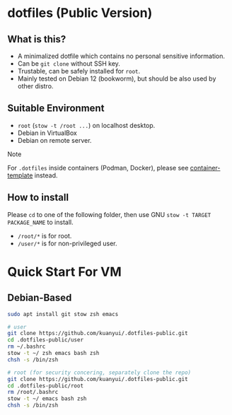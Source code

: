 # dotfiles (Public Version)
## What is this?

- A minimalized dotfile which contains no personal sensitive information.
- Can be `git clone` without SSH key.
- Trustable, can be safely installed for `root`.
- Mainly tested on Debian 12 (bookworm), but should be also used by other distro.

## Suitable Environment
- `root` (`stow -t /root ...`) on localhost desktop.
- Debian in VirtualBox
- Debian on remote server.

> [!NOTE]
> For `.dotfiles` inside containers (Podman, Docker), please see [container-template](https://github.com/kuanyui/container-template) instead.

## How to install

Please `cd` to one of the following folder, then use GNU `stow -t TARGET PACKAGE_NAME` to install.

- `/root/*` is for root.
- `/user/*` is for non-privileged user.

# Quick Start For VM
## Debian-Based
```bash
sudo apt install git stow zsh emacs

# user
git clone https://github.com/kuanyui/.dotfiles-public.git
cd .dotfiles-public/user
rm ~/.bashrc
stow -t ~/ zsh emacs bash zsh
chsh -s /bin/zsh

# root (for security concering, separately clone the repo)
git clone https://github.com/kuanyui/.dotfiles-public.git
cd .dotfiles-public/root
rm /root/.bashrc
stow -t ~/ emacs bash zsh
chsh -s /bin/zsh
```
